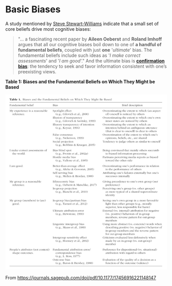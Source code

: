 # Basic Biases

A study mentioned by [Steve Stewart-Williams](https://www.stevestewartwilliams.com/p/one-bias-to-rule-them-all) indicate that a small set of core beliefs drive most cognitive biases: 

> "... a fascinating recent paper by **Aileen Oeberst** and **Roland Imhoff** argues that all our cognitive biases boil down to one of **a handful of fundamental beliefs**, coupled with just **one** '*ultimate*' bias. The fundamental beliefs include such ideas as '*I make correct assessments*' and '*I am good*'." And the ultimate bias is **[confirmation bias](https://en.wikipedia.org/wiki/Confirmation_bias)**: the tendency to seek and favor information consistent with one’s preexisting views.


**Table 1: Biases and the Fundamental Beliefs on Which They Might be Based**

![Table 1: Biases and the Fundamental Beliefs on Which They Might be Based](basic-biases.jpg)

From <https://journals.sagepub.com/doi/pdf/10.1177/17456916221148147>
